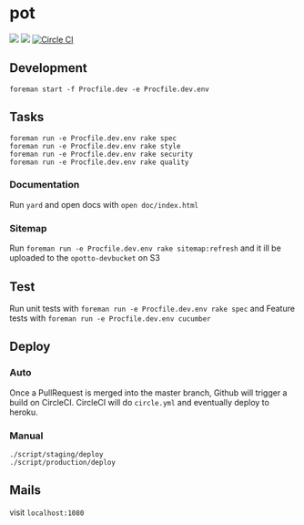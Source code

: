 # pot

![](https://img.shields.io/badge/Ruby-2.2.4-green.svg)
![](https://img.shields.io/badge/Rails-4.2.6-green.svg)
[![Circle CI](https://circleci.com/gh/ahtung/opotto/tree/master.svg?style=shield&circle-token=917522f32c616b7c174960bc0fe3dbe95d510501)](https://circleci.com/gh/ahtung/opotto/tree/master)


## Development

``` foreman start -f Procfile.dev -e Procfile.dev.env ```

## Tasks

    foreman run -e Procfile.dev.env rake spec
    foreman run -e Procfile.dev.env rake style
    foreman run -e Procfile.dev.env rake security
    foreman run -e Procfile.dev.env rake quality

### Documentation

Run ``` yard ``` and open docs with ``` open doc/index.html ```

### Sitemap

Run ``` foreman run -e Procfile.dev.env rake sitemap:refresh ``` and it ill be uploaded to the ``` opotto-devbucket ``` on S3

## Test

Run unit tests with ``` foreman run -e Procfile.dev.env rake spec ```
and
Feature tests with ``` foreman run -e Procfile.dev.env cucumber ```

## Deploy

### Auto

Once a PullRequest is merged into the master branch, Github will trigger a build on CircleCI.
CircleCI will do ``` circle.yml ``` and eventually deploy to heroku.

### Manual

    ./script/staging/deploy
    ./script/production/deploy


## Mails

visit ``` localhost:1080 ```

